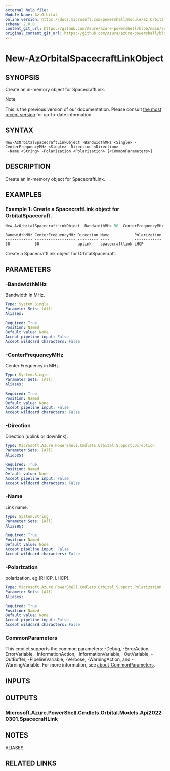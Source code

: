 ```yaml
---
external help file: 
Module Name: Az.Orbital
online version: https://docs.microsoft.com/powershell/module/az.Orbital/new-AzOrbitalSpacecraftLinkObject
schema: 2.0.0
content_git_url: https://github.com/Azure/azure-powershell/blob/main/src/Orbital/help/New-AzOrbitalSpacecraftLinkObject.md
original_content_git_url: https://github.com/Azure/azure-powershell/blob/main/src/Orbital/help/New-AzOrbitalSpacecraftLinkObject.md
---
```


# New-AzOrbitalSpacecraftLinkObject

## SYNOPSIS
Create an in-memory object for SpacecraftLink.

> [!NOTE]
>This is the previous version of our documentation. Please consult [the most recent version](/powershell/module/az.orbital/new-azorbitalspacecraftlinkobject) for up-to-date information.

## SYNTAX

```
New-AzOrbitalSpacecraftLinkObject -BandwidthMHz <Single> -CenterFrequencyMHz <Single> -Direction <Direction>
 -Name <String> -Polarization <Polarization> [<CommonParameters>]
```

## DESCRIPTION
Create an in-memory object for SpacecraftLink.

## EXAMPLES

### Example 1: Create a SpacecraftLink object for OrbitalSpacecraft.
```powershell
New-AzOrbitalSpacecraftLinkObject -BandwidthMHz 50 -CenterFrequencyMHz 50 -Direction 'uplink' -Name spacecraftlink -Polarization 'LHCP'
```

```output
BandwidthMHz CenterFrequencyMHz Direction Name           Polarization
------------ ------------------ --------- ----           ------------
50           50                 uplink    spacecraftlink LHCP
```

Create a SpacecraftLink object for OrbitalSpacecraft.

## PARAMETERS

### -BandwidthMHz
Bandwidth in MHz.

```yaml
Type: System.Single
Parameter Sets: (All)
Aliases:

Required: True
Position: Named
Default value: None
Accept pipeline input: False
Accept wildcard characters: False
```

### -CenterFrequencyMHz
Center Frequency in MHz.

```yaml
Type: System.Single
Parameter Sets: (All)
Aliases:

Required: True
Position: Named
Default value: None
Accept pipeline input: False
Accept wildcard characters: False
```

### -Direction
Direction (uplink or downlink).

```yaml
Type: Microsoft.Azure.PowerShell.Cmdlets.Orbital.Support.Direction
Parameter Sets: (All)
Aliases:

Required: True
Position: Named
Default value: None
Accept pipeline input: False
Accept wildcard characters: False
```

### -Name
Link name.

```yaml
Type: System.String
Parameter Sets: (All)
Aliases:

Required: True
Position: Named
Default value: None
Accept pipeline input: False
Accept wildcard characters: False
```

### -Polarization
polarization.
eg (RHCP, LHCP).

```yaml
Type: Microsoft.Azure.PowerShell.Cmdlets.Orbital.Support.Polarization
Parameter Sets: (All)
Aliases:

Required: True
Position: Named
Default value: None
Accept pipeline input: False
Accept wildcard characters: False
```

### CommonParameters
This cmdlet supports the common parameters: -Debug, -ErrorAction, -ErrorVariable, -InformationAction, -InformationVariable, -OutVariable, -OutBuffer, -PipelineVariable, -Verbose, -WarningAction, and -WarningVariable. For more information, see [about_CommonParameters](http://go.microsoft.com/fwlink/?LinkID=113216).

## INPUTS

## OUTPUTS

### Microsoft.Azure.PowerShell.Cmdlets.Orbital.Models.Api20220301.SpacecraftLink

## NOTES

ALIASES

## RELATED LINKS

